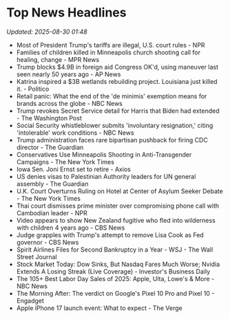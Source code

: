 # Top News Headlines

_Updated: 2025-08-30 01:48_

- Most of President Trump's tariffs are illegal, U.S. court rules - NPR
- Families of children killed in Minneapolis church shooting call for healing, change - MPR News
- Trump blocks $4.9B in foreign aid Congress OK'd, using maneuver last seen nearly 50 years ago - AP News
- Katrina inspired a $3B wetlands rebuilding project. Louisiana just killed it. - Politico
- Retail panic: What the end of the 'de minimis' exemption means for brands across the globe - NBC News
- Trump revokes Secret Service detail for Harris that Biden had extended - The Washington Post
- Social Security whistleblower submits 'involuntary resignation,' citing 'intolerable' work conditions - NBC News
- Trump administration faces rare bipartisan pushback for firing CDC director - The Guardian
- Conservatives Use Minneapolis Shooting in Anti-Transgender Campaigns - The New York Times
- Iowa Sen. Joni Ernst set to retire - Axios
- US denies visas to Palestinian Authority leaders for UN general assembly - The Guardian
- U.K. Court Overturns Ruling on Hotel at Center of Asylum Seeker Debate - The New York Times
- Thai court dismisses prime minister over compromising phone call with Cambodian leader - NPR
- Video appears to show New Zealand fugitive who fled into wilderness with children 4 years ago - CBS News
- Judge grapples with Trump's attempt to remove Lisa Cook as Fed governor - CBS News
- Spirit Airlines Files for Second Bankruptcy in a Year - WSJ - The Wall Street Journal
- Stock Market Today: Dow Sinks, But Nasdaq Fares Much Worse; Nvidia Extends A Losing Streak (Live Coverage) - Investor's Business Daily
- The 105+ Best Labor Day Sales of 2025: Apple, Ulta, Lowe's & More - NBC News
- The Morning After: The verdict on Google's Pixel 10 Pro and Pixel 10 - Engadget
- Apple iPhone 17 launch event: What to expect - The Verge